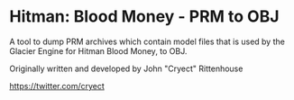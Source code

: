 # Hitman: Blood Money - PRM to OBJ

A tool to dump PRM archives which contain model files that is used by the Glacier Engine for Hitman Blood Money, to OBJ.

Originally written and developed by John "Cryect" Rittenhouse

https://twitter.com/cryect

